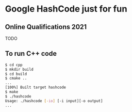 # Google HashCode just for fun

## Online Qualifications 2021

TODO

## To run C++ code

```bash
$ cd cpp
$ mkdir build
$ cd build
$ cmake ..
...
[100%] Built target hashcode
$ make
$ ./hashcode
Usage: ./hashcode [-io] [-i input][-o output]
...
```


